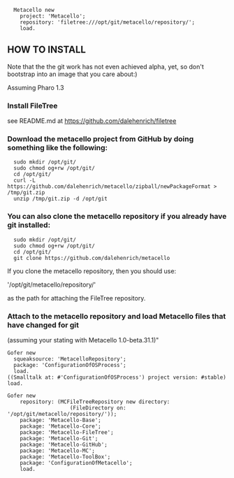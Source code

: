 
```Smalltalk
  Metacello new
    project: 'Metacello';
    repository: 'filetree:///opt/git/metacello/repository/';
    load.
```

## HOW TO INSTALL

Note that the the git work has not even achieved alpha, yet, so don't 
bootstrap into an image that you care about:)

Assuming Pharo 1.3

### Install FileTree
see README.md at https://github.com/dalehenrich/filetree

### Download the metacello project from GitHub by doing something like the following: 
```shell
  sudo mkdir /opt/git/
  sudo chmod og+rw /opt/git/
  cd /opt/git/
  curl -L https://github.com/dalehenrich/metacello/zipball/newPackageFormat > /tmp/git.zip
  unzip /tmp/git.zip -d /opt/git
```

### You can also clone the metacello repository if you already have git installed:
```shell
  sudo mkdir /opt/git/
  sudo chmod og+rw /opt/git/
  cd /opt/git/
  git clone https://github.com/dalehenrich/metacello
```

If you clone the metacello repository, then you should use:

  '/opt/git/metacello/repository/'

as the path for attaching the FileTree repository.


### Attach to the metacello repository and load Metacello files that have changed for git
(assuming your stating with Metacello 1.0-beta.31.1)"

```Smalltalk
Gofer new
  squeaksource: 'MetacelloRepository';
  package: 'ConfigurationOfOSProcess';
  load.
((Smalltalk at: #'ConfigurationOfOSProcess') project version: #stable) load.

Gofer new
    repository: (MCFileTreeRepository new directory: 
                    (FileDirectory on: '/opt/git/metacello/repository/'));
    package: 'Metacello-Base';
    package: 'Metacello-Core';
    package: 'Metacello-FileTree';
    package: 'Metacello-Git';
    package: 'Metacello-GitHub';
    package: 'Metacello-MC';
    package: 'Metacello-ToolBox';
    package: 'ConfigurationOfMetacello';
    load.
```